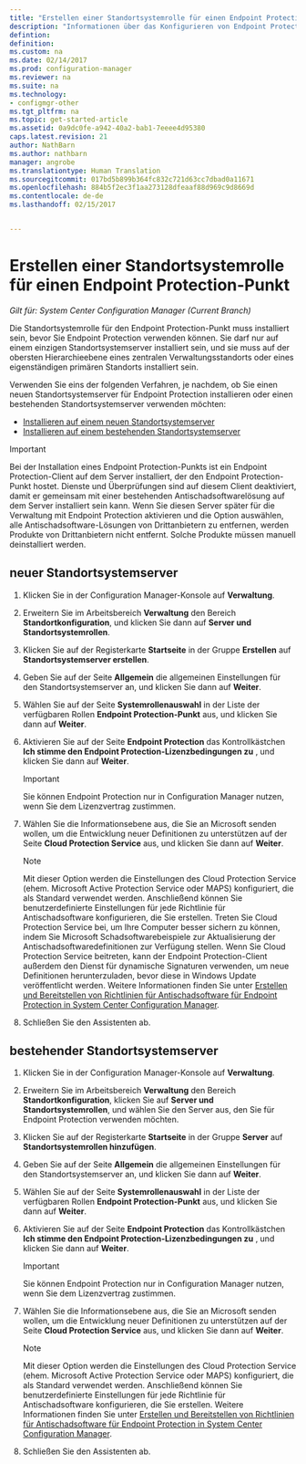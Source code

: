 ```yaml
---
title: "Erstellen einer Standortsystemrolle für einen Endpoint Protection-Punkt | Microsoft-Dokumentation"
description: "Informationen über das Konfigurieren von Endpoint Protection zum Verwalten von Sicherheit und Schadsoftware auf Configuration Manager-Clientcomputern."
defintion: 
definition: 
ms.custom: na
ms.date: 02/14/2017
ms.prod: configuration-manager
ms.reviewer: na
ms.suite: na
ms.technology:
- configmgr-other
ms.tgt_pltfrm: na
ms.topic: get-started-article
ms.assetid: 0a9dc0fe-a942-40a2-bab1-7eeee4d95380
caps.latest.revision: 21
author: NathBarn
ms.author: nathbarn
manager: angrobe
ms.translationtype: Human Translation
ms.sourcegitcommit: 017bd5b899b364fc832c721d63cc7dbad0a11671
ms.openlocfilehash: 884b5f2ec3f1aa273128dfeaaf88d969c9d8669d
ms.contentlocale: de-de
ms.lasthandoff: 02/15/2017


---
```

# <a name="create-an-endpoint-protection-point-site-system-role"></a>Erstellen einer Standortsystemrolle für einen Endpoint Protection-Punkt

*Gilt für: System Center Configuration Manager (Current Branch)*

 Die Standortsystemrolle für den Endpoint Protection-Punkt muss installiert sein, bevor Sie Endpoint Protection verwenden können. Sie darf nur auf einem einzigen Standortsystemserver installiert sein, und sie muss auf der obersten Hierarchieebene eines zentralen Verwaltungsstandorts oder eines eigenständigen primären Standorts installiert sein.

 Verwenden Sie eins der folgenden Verfahren, je nachdem, ob Sie einen neuen Standortsystemserver für Endpoint Protection installieren oder einen bestehenden Standortsystemserver verwenden möchten:
 - [Installieren auf einem neuen Standortsystemserver](#new-site-system-server)
 - [Installieren auf einem bestehenden Standortsystemserver](#existing-site-system-server)

> [!IMPORTANT]
>  Bei der Installation eines Endpoint Protection-Punkts ist ein Endpoint Protection-Client auf dem Server installiert, der den Endpoint Protection-Punkt hostet. Dienste und Überprüfungen sind auf diesem Client deaktiviert, damit er gemeinsam mit einer bestehenden Antischadsoftwarelösung auf dem Server installiert sein kann. Wenn Sie diesen Server später für die Verwaltung mit Endpoint Protection aktivieren und die Option auswählen, alle Antischadsoftware-Lösungen von Drittanbietern zu entfernen, werden Produkte von Drittanbietern nicht entfernt. Solche Produkte müssen manuell deinstalliert werden.

## <a name="new-site-system-server"></a>neuer Standortsystemserver

1.  Klicken Sie in der Configuration Manager-Konsole auf **Verwaltung**.

2.  Erweitern Sie im Arbeitsbereich **Verwaltung** den Bereich **Standortkonfiguration**, und klicken Sie dann auf **Server und Standortsystemrollen**.

3.  Klicken Sie auf der Registerkarte **Startseite** in der Gruppe **Erstellen** auf **Standortsystemserver erstellen**.

4.  Geben Sie auf der Seite **Allgemein** die allgemeinen Einstellungen für den Standortsystemserver an, und klicken Sie dann auf **Weiter**.

5.  Wählen Sie auf der Seite **Systemrollenauswahl** in der Liste der verfügbaren Rollen **Endpoint Protection-Punkt** aus, und klicken Sie dann auf **Weiter**.

6.  Aktivieren Sie auf der Seite **Endpoint Protection** das Kontrollkästchen **Ich stimme den Endpoint Protection-Lizenzbedingungen zu** , und klicken Sie dann auf **Weiter**.

    > [!IMPORTANT]
    >  Sie können Endpoint Protection nur in Configuration Manager nutzen, wenn Sie dem Lizenzvertrag zustimmen.

7.  Wählen Sie die Informationsebene aus, die Sie an Microsoft senden wollen, um die Entwicklung neuer Definitionen zu unterstützen auf der Seite **Cloud Protection Service** aus, und klicken Sie dann auf **Weiter**.

    > [!NOTE]
    >  Mit dieser Option werden die Einstellungen des Cloud Protection Service (ehem. Microsoft Active Protection Service oder MAPS) konfiguriert, die als Standard verwendet werden. Anschließend können Sie benutzerdefinierte Einstellungen für jede Richtlinie für Antischadsoftware konfigurieren, die Sie erstellen. Treten Sie Cloud Protection Service bei, um Ihre Computer besser sichern zu können, indem Sie Microsoft Schadsoftwarebeispiele zur Aktualisierung der Antischadsoftwaredefinitionen zur Verfügung stellen. Wenn Sie Cloud Protection Service beitreten, kann der Endpoint Protection-Client außerdem den Dienst für dynamische Signaturen verwenden, um neue Definitionen herunterzuladen, bevor diese in Windows Update veröffentlicht werden. Weitere Informationen finden Sie unter [Erstellen und Bereitstellen von Richtlinien für Antischadsoftware für Endpoint Protection in System Center Configuration Manager](endpoint-antimalware-policies.md).

8.  Schließen Sie den Assistenten ab.


## <a name="existing-site-system-server"></a>bestehender Standortsystemserver

1.  Klicken Sie in der Configuration Manager-Konsole auf **Verwaltung**.

2.  Erweitern Sie im Arbeitsbereich **Verwaltung** den Bereich **Standortkonfiguration**, klicken Sie auf **Server und Standortsystemrollen**, und wählen Sie den Server aus, den Sie für Endpoint Protection verwenden möchten.

3.  Klicken Sie auf der Registerkarte **Startseite** in der Gruppe **Server** auf **Standortsystemrollen hinzufügen**.

4.  Geben Sie auf der Seite **Allgemein** die allgemeinen Einstellungen für den Standortsystemserver an, und klicken Sie dann auf **Weiter**.

5.  Wählen Sie auf der Seite **Systemrollenauswahl** in der Liste der verfügbaren Rollen **Endpoint Protection-Punkt** aus, und klicken Sie dann auf **Weiter**.

6.  Aktivieren Sie auf der Seite **Endpoint Protection** das Kontrollkästchen **Ich stimme den Endpoint Protection-Lizenzbedingungen zu** , und klicken Sie dann auf **Weiter**.

    > [!IMPORTANT]
    >  Sie können Endpoint Protection nur in Configuration Manager nutzen, wenn Sie dem Lizenzvertrag zustimmen.

7.  Wählen Sie die Informationsebene aus, die Sie an Microsoft senden wollen, um die Entwicklung neuer Definitionen zu unterstützen auf der Seite **Cloud Protection Service** aus, und klicken Sie dann auf **Weiter**.

    > [!NOTE]
    >  Mit dieser Option werden die Einstellungen des Cloud Protection Service (ehem. Microsoft Active Protection Service oder MAPS) konfiguriert, die als Standard verwendet werden. Anschließend können Sie benutzerdefinierte Einstellungen für jede Richtlinie für Antischadsoftware konfigurieren, die Sie erstellen. Weitere Informationen finden Sie unter [Erstellen und Bereitstellen von Richtlinien für Antischadsoftware für Endpoint Protection in System Center Configuration Manager](endpoint-antimalware-policies.md).

8.  Schließen Sie den Assistenten ab.

